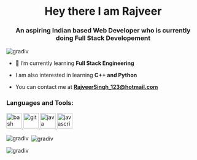 <h1 align="center">Hey there I am Rajveer</h1>
<h3 align="center">An aspiring Indian based Web Developer who is currently doing Full Stack Developement</h3>

<p align="left"> <img src="https://komarev.com/ghpvc/?username=gradiv&label=Profile%20views&color=0e75b6&style=flat" alt="gradiv" /> </p>

- 🌱 I’m currently learning **Full Stack Engineering**

- I am also interested in learning **C++ and Python**

- You can contact me at **RajveerSingh_123@hotmail.com**


<h3 align="left">Languages and Tools:</h3>
<p align="left"> <a href="https://www.gnu.org/software/bash/" target="_blank"> <img src="https://www.vectorlogo.zone/logos/gnu_bash/gnu_bash-icon.svg" alt="bash" width="40" height="40"/> </a> <a href="https://git-scm.com/" target="_blank"> <img src="https://www.vectorlogo.zone/logos/git-scm/git-scm-icon.svg" alt="git" width="40" height="40"/> </a> <a href="https://www.java.com" target="_blank"> <img src="https://devicons.github.io/devicon/devicon.git/icons/java/java-original-wordmark.svg" alt="java" width="40" height="40"/> </a> <a href="https://developer.mozilla.org/en-US/docs/Web/JavaScript" target="_blank"> <img src="https://devicons.github.io/devicon/devicon.git/icons/javascript/javascript-original.svg" alt="javascript" width="40" height="40"/> </a> </p>

<p><img align="left" src="https://github-readme-stats.vercel.app/api/top-langs?username=gradiv&show_icons=true&locale=en&layout=compact" alt="gradiv" /></p>

<p>&nbsp;<img align="center" src="https://github-readme-stats.vercel.app/api?username=gradiv&show_icons=true&locale=en" alt="gradiv" /></p>

<p><img align="center" src="https://github-readme-streak-stats.herokuapp.com/?user=gradiv&" alt="gradiv" /></p>


<!--
**GradIV/GradIV** is a ✨ _special_ ✨ repository because its `README.md` (this file) appears on your GitHub profile.

Here are some ideas to get you started:

- 🔭 I’m currently working on ...
- 🌱 I’m currently learning ...
- 👯 I’m looking to collaborate on ...
- 🤔 I’m looking for help with ...
- 💬 Ask me about ...
- 📫 How to reach me: ...
- 😄 Pronouns: ...
- ⚡ Fun fact: ...
-->
